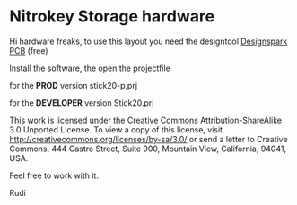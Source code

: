 Nitrokey Storage hardware
=========================

Hi hardware freaks,
to use this layout you need the designtool [Designspark PCB](http://www.designspark.com/) (free)

Install the software, the open the projectfile

for the **PROD** version
stick20-p.prj

for the **DEVELOPER** version
Stick20.prj

This work is licensed under the Creative Commons Attribution-ShareAlike 3.0 Unported License. 
To view a copy of this license, visit http://creativecommons.org/licenses/by-sa/3.0/ or send 
a letter to Creative Commons, 444 Castro Street, Suite 900, Mountain View, California, 94041, USA.

Feel free to work with it.

Rudi
